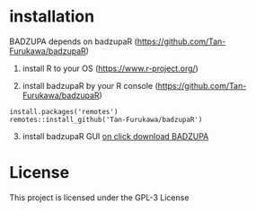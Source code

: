 # installation
BADZUPA depends on badzupaR (https://github.com/Tan-Furukawa/badzupaR)

1. install R to your OS (https://www.r-project.org/)

2. install badzupaR by your R console (https://github.com/Tan-Furukawa/badzupaR)

  ```
  install.packages('remotes')
  remotes::install_github('Tan-Furukawa/badzupaR')
  ```

3. install badzupaR GUI 
[on click download BADZUPA](./product/BADZUPA-0.0.0.dmg)

# License
This project is licensed under the GPL-3 License